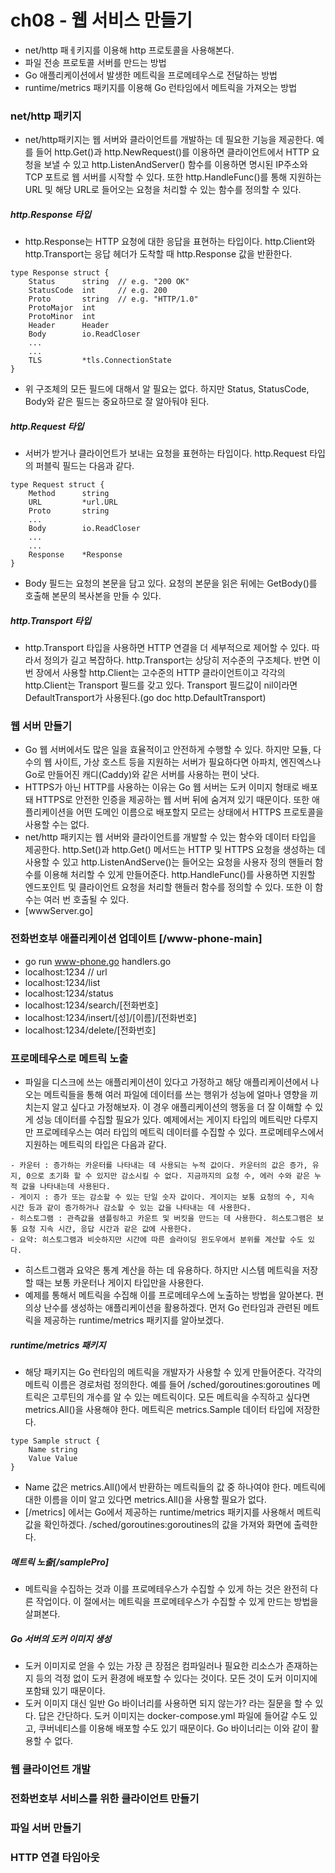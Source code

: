 # ch08 - 웹 서비스 만들기
- net/http 패ㅔ키지를 이용해 http 프로토콜을 사용해본다. 
- 파일 전송 프로토콜 서버를 만드는 방법
- Go 애플리케이션에서 발생한 메트릭을 프로메테우스로 전달하는 방법
- runtime/metrics 패키지를 이용해 Go 런타임에서 메트릭을 가져오는 방법

### net/http 패키지
- net/http패키지는 웹 서버와 클라이언트를 개발하는 데 필요한 기능을 제공한다. 예를 들어 http.Get()과 http.NewRequest()를 이용하면 클라이언트에서 HTTP 요청을 보낼 수 있고 http.ListenAndServer() 함수를 이용하면 명시된 IP주소와 TCP 포트로 웹 서버를 시작할 수 있다. 또한 http.HandleFunc()를 통해 지원하는 URL 및 해당 URL로 들어오는 요청을 처리할 수 있는 함수를 정의할 수 있다.

##### http.Response 타입
- http.Response는 HTTP 요청에 대한 응답을 표현하는 타입이다. http.Client와 http.Transport는 응답 헤더가 도착할 때 http.Response 값을 반환한다. 
```
type Response struct {
    Status      string  // e.g. "200 OK"
    StatusCode  int     // e.g. 200
    Proto       string  // e.g. "HTTP/1.0"
    ProtoMajor  int
    ProtoMinor  int
    Header      Header
    Body        io.ReadCloser
    ...
    ...
    TLS         *tls.ConnectionState
}
```
- 위 구조체의 모든 필드에 대해서 알 필요는 없다. 하지만 Status, StatusCode, Body와 같은 필드는 중요하므로 잘 알아둬야 된다.
##### http.Request 타입
- 서버가 받거나 클라이언트가 보내는 요청을 표현하는 타입이다. http.Request 타입의 퍼블릭 필드는 다음과 같다.
```
type Request struct {
    Method      string
    URL         *url.URL
    Proto       string
    ...
    Body        io.ReadCloser
    ...
    ...
    Response    *Response
}
```
- Body 필드는 요청의 본문을 담고 있다. 요청의 본문을 읽은 뒤에는 GetBody()를 호출해 본문의 복사본을 만들 수 있다.
##### http.Transport 타입
- http.Transport 타입을 사용하면 HTTP 연결을 더 세부적으로 제어할 수 있다. 따라서 정의가 길고 복잡하다. http.Transport는 상당히 저수준의 구조체다. 반면 이번 장에서 사용할 http.Client는 고수준의 HTTP 클라이언트이고 각각의 http.Client는 Transport 필드를 갖고 있다. Transport 필드값이 nil이라면 DefaultTransport가 사용된다.(go doc http.DefaultTransport)

### 웹 서버 만들기
- Go 웹 서버에서도 많은 일을 효율적이고 안전하게 수행할 수 있다. 하지만 모듈, 다수의 웹 사이트, 가상 호스트 등을 지원하는 서버가 필요하다면 아파치, 엔진엑스나 Go로 만들어진 캐디(Caddy)와 같은 서버를 사용하는 편이 낫다.
- HTTPS가 아닌 HTTP를 사용하는 이유는 Go 웹 서버는 도커 이미지 형태로 배포돼 HTTPS로 안전한 인증을 제공하는 웹 서버 뒤에 숨겨져 있기 때문이다. 또한 애플리케이션을 어떤 도메인 이름으로 배포할지 모르는 상태에서 HTTPS 프로토콜을 사용할 수는 없다. 
- net/http 패키지는 웹 서버와 클라이언트를 개발할 수 있는 함수와 데이터 타입을 제공한다. http.Set()과 http.Get() 메서드는 HTTP 및 HTTPS 요청을 생성하는 데 사용할 수 있고 http.ListenAndServe()는 들어오는 요청을 사용자 정의 핸들러 함수를 이용해 처리할 수 있게 만들어준다. http.HandleFunc()를 사용하면 지원할 엔드포인트 및 클라이언트 요청을 처리할 핸들러 함수를 정의할 수 있다. 또한 이 함수는 여러 번 호출될 수 있다.
- [wwwServer.go]

### 전화번호부 애플리케이션 업데이트 [/www-phone-main]
- go run www-phone.go handlers.go
- localhost:1234 // url
- localhost:1234/list
- localhost:1234/status
- localhost:1234/search/[전화번호]
- localhost:1234/insert/[성]/[이름]/[전화번호]
- localhost:1234/delete/[전화번호]

### 프로메테우스로 메트릭 노출
- 파일을 디스크에 쓰는 애플리케이션이 있다고 가정하고 해당 애플리케이션에서 나오는 메트릭들을 통해 여러 파일에 데이터를 쓰는 행위가 성능에 얼마나 영향을 끼치는지 알고 싶다고 가정해보자. 이 경우 애플리케이션의 행동을 더 잘 이해할 수 있게 성능 데이터를 수집할 필요가 있다. 예제에서는 게이지 타입의 메트릭만 다루지만 프로메테우스는 여러 타입의 메트릭 데이터를 수집할 수 있다. 프로메테우스에서 지원하는 메트릭의 타입은 다음과 같다.
```
- 카운터 : 증가하는 카운터를 나타내는 데 사용되는 누적 값이다. 카운터의 값은 증가, 유지, 0으로 초기화 할 수 있지만 감소시킬 수 없다. 지금까지의 요청 수, 에러 수와 같은 누적 값을 나타내는데 사용된다.
- 게이지 : 증가 또는 감소할 수 있는 단일 숫자 값이다. 게이지는 보통 요청의 수, 지속 시간 등과 같이 증가하거나 감소할 수 있는 값을 나타내는 데 사용한다.
- 히스토그램 : 관측값을 샘플링하고 카운트 및 버킷을 만드는 데 사용한다. 히스토그램은 보통 요청 지속 시간, 응답 시간과 같은 값에 사용한다.
- 요약: 히스토그램과 비슷하지만 시간에 따른 슬라이딩 윈도우에서 분위를 계산할 수도 있다.
```
- 히스트그램과 요약은 통계 계산을 하는 데 유용하다. 하지만 시스템 메트릭을 저장할 때는 보통 카운터나 게이지 타입만을 사용한다.
- 예제를 통해서 메트릭을 수집해 이를 프로메테우스에 노출하는 방법을 알아본다. 편의상 난수를 생성하는 애플리케이션을 활용하겠다. 먼저 Go 런타임과 관련된 메트릭을 제공하는 runtime/metrics 패키지를 알아보겠다.
##### runtime/metrics 패키지
- 해당 패키지는 Go 런타임의 메트릭을 개발자가 사용할 수 있게 만들어준다. 각각의 메트릭 이름은 경로처럼 정의한다. 예를 들어 /sched/goroutines:goroutines 메트릭은 고루틴의 개수를 알 수 있는 메트릭이다. 모든 메트릭을 수직하고 싶다면 metrics.All()을 사용해야 한다. 메트릭은 metrics.Sample 데이터 타입에 저장한다.
```
type Sample struct {
    Name string
    Value Value
}
```
- Name 값은 metrics.All()에서 반환하는 메트릭들의 값 중 하나여야 한다. 메트릭에 대한 이름을 이미 알고 있다면 metrics.All()을 사용할 필요가 없다. 
- [/metrics] 에서는 Go에서 제공하는 runtime/metrics 패키지를 사용해서 메트릭 값을 확인하겠다. /sched/goroutines:goroutines의 값을 가져와 화면에 출력한다.
##### 메트릭 노출[/samplePro]
- 메트릭을 수집하는 것과 이를 프로메테우스가 수집할 수 있게 하는 것은 완전히 다른 작업이다. 이 절에서는 메트릭을 프로메테우스가 수집할 수 있게 만드는 방법을 살펴본다.
##### Go 서버의 도커 이미지 생성
- 도커 이미지로 얻을 수 있는 가장 큰 장점은 컴파일러나 필요한 리소스가 존재하는지 등의 걱정 없이 도커 환경에 배포할 수 있다는 것이다. 모든 것이 도커 이미지에 포함돼 있기 때문이다.
- 도커 이미지 대신 일반 Go 바이너리를 사용하면 되지 않는가? 라는 질문을 할 수 있다. 답은 간단하다. 도커 이미지는 docker-compose.yml 파일에 들어갈 수도 있고, 쿠버네티스를 이용해 배포할 수도 있기 때문이다. Go 바이너리는 이와 같이 활용할 수 없다.


### 웹 클라이언트 개발



### 전화번호부 서비스를 위한 클라이언트 만들기


### 파일 서버 만들기



### HTTP 연결 타임아웃